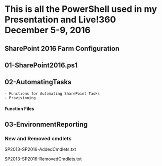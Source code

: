 # This is all the PowerShell used in my Presentation and Live!360 December 5-9, 2016

## SharePoint 2016 Farm Configuration

## 01-SharePoint2016.ps1

## 02-AutomatingTasks
    - Functions for Automating SharePoint Tasks
    - Provisioning

#### Function Files

## 03-EnvironmentReporting

### New and Removed cmdlets

SP2013-SP2016-AddedCmdlets.txt

SP2013-SP2016-RemovedCmdlets.txt